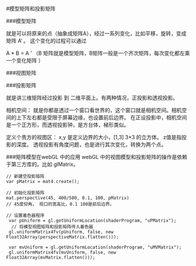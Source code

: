 #模型矩阵和投影矩阵

###模型矩阵

就是可以将原来的点（抽象成矩阵A），经过一系列变化，比如平移，旋转，变成矩阵 A‘ 。 这个变化的过程可以通过

A * B = A ’  （B 矩阵就是模型矩阵，B矩阵一般是一个齐次矩阵，每次变化都左乘一个变化矩阵 ） 

###视图矩阵


###投影矩阵

就是讲三维矩阵经过投影 到 二维平面上。有两种情况，正投影和透视投影。

相机空间： 就是你都是透过一个窗口看世界的，这个窗口就是相机空间。相机空间的上下左右都是受限于屏幕边缘，也设置前后边界。 在正设投影中，相机空间是一个正方形，而透视投影钟，是方台体，梯形类似。

定义个贵方的视图区： x,y 是定义边界的大小，[1,3] 3*3 的立方体。 z值是指投影的深度。
 透视投影有角度问题，也是进行其次变化，转换为两个点。
 
###矩阵模型在webGL 中的应用
webGL 中的视图模型和投影矩阵的操作是依赖于第三方库的。比如 glMatrix。

```
// 新建空投影矩阵
var pMatrix = mat4.create();

// 初始化投影矩阵
mat.perspective(45, 400/500, 0.1, 100, pMatrix)
// 45度仰角， 视口的宽高比，0.1 100是前后边界。

// 设置着色器程序 
 var pUniform = gl.getUniformLocation(shaderProgram, "uPMatrix");
  // 将模型视图矩阵和投影矩阵传入着色器 
 gl.uniformMatrix4fv(pUniform, false, new Float32Array(perspectiveMatrix.flatten()));

 var mvUniform = gl.getUniformLocation(shaderProgram, "uMVMatrix");
 gl.uniformMatrix4fv(mvUniform, false, new Float32Array(mvMatrix.flatten()));

```